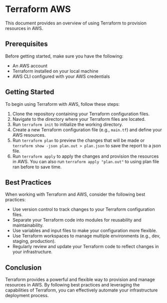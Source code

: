 # Terraform AWS

This document provides an overview of using Terraform to provision resources in AWS.

## Prerequisites

Before getting started, make sure you have the following:

- An AWS account
- Terraform installed on your local machine
- AWS CLI configured with your AWS credentials

## Getting Started

To begin using Terraform with AWS, follow these steps:

1. Clone the repository containing your Terraform configuration files.
2. Navigate to the directory where your Terraform files are located.
3. Run `terraform init` to initialize the working directory.
4. Create a new Terraform configuration file (e.g., `main.tf`) and define your AWS resources.
5. Run `terraform plan` to preview the changes that will be made or `terraform show -json plan.out > plan.json` to save the report to a json file.
6. Run `terraform apply` to apply the changes and provision the resources in AWS. You can also run `terraform apply "plan.out"` to using plan file ran before to save time.

## Best Practices

When working with Terraform and AWS, consider the following best practices:

- Use version control to track changes to your Terraform configuration files.
- Separate your Terraform code into modules for reusability and maintainability.
- Use variables and input files to make your configuration more flexible.
- Use Terraform workspaces to manage multiple environments (e.g., dev, staging, production).
- Regularly review and update your Terraform code to reflect changes in your infrastructure.

## Conclusion

Terraform provides a powerful and flexible way to provision and manage resources in AWS. By following best practices and leveraging the capabilities of Terraform, you can effectively automate your infrastructure deployment process.